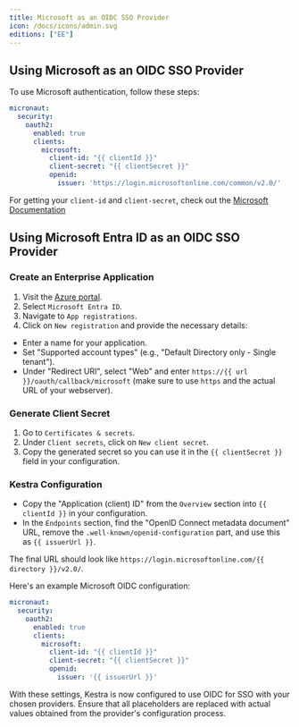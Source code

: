 ```yaml
---
title: Microsoft as an OIDC SSO Provider
icon: /docs/icons/admin.svg
editions: ["EE"]
---
```


## Using Microsoft as an OIDC SSO Provider

To use Microsoft authentication, follow these steps:

```yaml
micronaut:
  security:
    oauth2:
      enabled: true
      clients:
        microsoft:
          client-id: "{{ clientId }}"
          client-secret: "{{ clientSecret }}"
          openid:
            issuer: 'https://login.microsoftonline.com/common/v2.0/'
```

For getting your `client-id` and `client-secret`, check out the [Microsoft Documentation](https://learn.microsoft.com/en-us/entra/identity-platform/v2-protocols-oidc)

## Using Microsoft Entra ID as an OIDC SSO Provider

### Create an Enterprise Application

1. Visit the [Azure portal](https://portal.azure.com/).
2. Select `Microsoft Entra ID`.
3. Navigate to `App registrations`.
4. Click on `New registration` and provide the necessary details:
- Enter a name for your application.
- Set "Supported account types" (e.g., "Default Directory only - Single tenant").
- Under "Redirect URI", select "Web" and enter `https://{{ url }}/oauth/callback/microsoft` (make sure to use `https` and the actual URL of your webserver).

### Generate Client Secret

1. Go to `Certificates & secrets`.
2. Under `Client secrets`, click on `New client secret`.
3. Copy the generated secret so you can use it in the `{{ clientSecret }}` field in your configuration.

### Kestra Configuration

- Copy the "Application (client) ID" from the `Overview` section into `{{ clientId }}` in your configuration.
- In the `Endpoints` section, find the "OpenID Connect metadata document" URL, remove the `.well-known/openid-configuration` part, and use this as `{{ issuerUrl }}`.

The final URL should look like `https://login.microsoftonline.com/{{ directory }}/v2.0/`.

Here's an example Microsoft OIDC configuration:

```yaml
micronaut:
  security:
    oauth2:
      enabled: true
      clients:
        microsoft:
          client-id: "{{ clientId }}"
          client-secret: "{{ clientSecret }}"
          openid:
            issuer: '{{ issuerUrl }}'
```

With these settings, Kestra is now configured to use OIDC for SSO with your chosen providers. Ensure that all placeholders are replaced with actual values obtained from the provider's configuration process.
